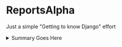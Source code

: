 # ReportsAlpha
Just a simple "Getting to know Django" effort

<details>
 <summary>Summary Goes Here</summary>
 ...this is hidden, collapsable content...
</details>